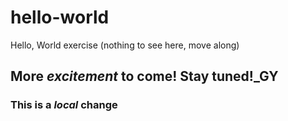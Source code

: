 # hello-world
Hello, World exercise (nothing to see here, move along)
## More *excitement* to come! Stay tuned!_GY
### This is a *local* change